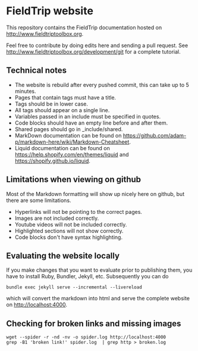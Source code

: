 # FieldTrip website

This repository contains the FieldTrip documentation hosted on <http://www.fieldtriptoolbox.org>.

Feel free to contribute by doing edits here and sending a pull request. See <http://www.fieldtriptoolbox.org/development/git> for a complete tutorial.

## Technical notes

- The website is rebuild after every pushed commit, this can take up to 5 minutes.
- Pages that contain tags must have a title.
- Tags should be in lower case.
- All tags should appear on a single line.
- Variables passed in an include must be specified in quotes.
- Code blocks should have an empty line before and after them.
- Shared pages should go in \_include/shared.
- MarkDown documentation can be found on <https://github.com/adam-p/markdown-here/wiki/Markdown-Cheatsheet>.
- Liquid documentation can be found on <https://help.shopify.com/en/themes/liquid> and <https://shopify.github.io/liquid>.

## Limitations when viewing on github

Most of the Markdown formatting will show up nicely here on github, but there are some limitations.

- Hyperlinks will not be pointing to the correct pages.
- Images are not included correctly.
- Youtube videos will not be included correctly.
- Highlighted sections will not show correctly.
- Code blocks don't have syntax highlighting.

## Evaluating the website locally

If you make changes that you want to evaluate prior to publishing them, you have to install Ruby, Bundler, Jekyll, etc. Subsequently you can do

    bundle exec jekyll serve --incremental --livereload

which will convert the markdown into html and serve the complete website on <http://localhost:4000>.

## Checking for broken links and missing images

    wget --spider -r -nd -nv -o spider.log http://localhost:4000
    grep -B1 'broken link!' spider.log  | grep http > broken.log
